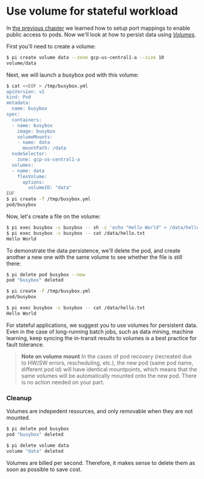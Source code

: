 # Use volume for stateful workload

In [the previous chapter](../Quickstart/understand_network.md) we learned how to setup port mappings to enable public access to pods. Now we'll look at how to persist data using [_Volumes_](../Feature/volume.md).

First you'll need to create a volume:

```sh
$ pi create volume data --zone gcp-us-central1-a --size 10
volume/data
```

Next, we will launch a busybox pod with this volume:

```sh
$ cat <<EOF > /tmp/busybox.yml
apiVersion: v1
kind: Pod
metadata:
  name: busybox
spec:
  containers:
  - name: busybox
    image: busybox
    volumeMounts:
    - name: data
      mountPath: /data
  nodeSelector:
    zone: gcp-us-central1-a
  volumes:
  - name: data
    flexVolume:
      options:
        volumeID: "data"
EOF
$ pi create -f /tmp/busybox.yml
pod/busybox
```

Now, let's create a file on the volume:

```sh
$ pi exec busybox -c busybox -- sh -c 'echo "Hello World" > /data/hello.txt'
$ pi exec busybox -c busybox -- cat /data/hello.txt
Hello World
```

To demonstrate the data persistence, we'll delete the pod, and create another a new one with the same volume to see whether the file is still there:

```sh
$ pi delete pod busybox --now
pod "busybox" deleted

$ pi create -f /tmp/busybox.yml
pod/busybox

$ pi exec busybox -c busybox -- cat /data/hello.txt
Hello World
```

For stateful applications, we suggest you to use volumes for persistent data. Even in the case of long-running batch jobs, such as data mining, machine learning, keep syncing the in-transit results to volumes is a best practice for fault tolerance.

>**Note on volume mount**
> In the cases of pod recovery (recreated due to HW/SW errors, rescheduling, etc.), the new pod (same pod name, different pod id) will have identical mountpoints, which means that the same volumes will be automatically mounted onto the new pod. There is no action needed on your part.

### Cleanup

Volumes are indepedent resources, and only removable when they are not mounted.

```sh
$ pi delete pod busybox
pod "busybox" deleted

$ pi delete volume data
volume "data" deleted
```

Volumes are billed per second. Therefore, it makes sense to delete them as soon as possible to save cost.
